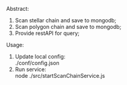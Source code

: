 Abstract:<br>
  1) Scan stellar chain and save to mongodb;<br>
  2) Scan polygon chain and save to mongodb;<br>
  3) Provide restAPI for query;<br>

Usage:<br>
  1) Update local config:<br>
     ./conf/config.json
  2) Run service:<br>
     node ./src/startScanChainService.js
